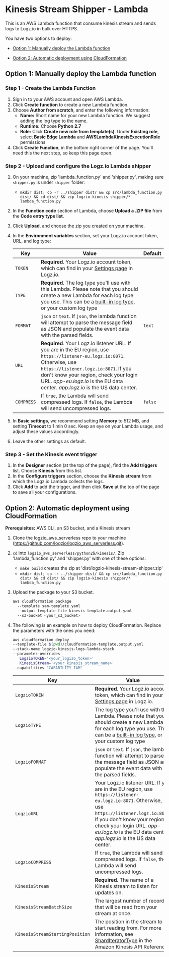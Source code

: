 # Kinesis Stream Shipper - Lambda

This is an AWS Lambda function that consume kinesis stream and sends logs to Logz.io in bulk over HTTPS.

You have two options to deploy:

* [Option 1: Manually deploy the Lambda function](#Option-1-Manually-deploy-the-Lambda-function)

* [Option 2: Automatic deployment using CloudFormation](#Option-2-Automatic-deployment-using-CloudFormation)

## Option 1: Manually deploy the Lambda function

### Step 1 - Create the Lambda Function

1. Sign in to your AWS account and open AWS Lambda.
2. Click **Create function** to create a new Lambda function.
3. Choose **Author from scratch**, and enter the following information:
    - **Name:** Short name for your new Lambda function. We suggest adding the log type to the name.
    - **Runtime:** Choose **Python 2.7**
    - **Role:** Click **Create new role from template(s)**. Under **Existing role**, select **Basic Edge Lambda** and **AWSLambdaKinesisExecutionRole** permissions
4. Click **Create Function**, in the bottom right corner of the page. You'll need this the next step, so keep this page open.

### Step 2 - Upload and configure the Logz.io Lambda shipper

1. On your machine, zip 'lambda_function.py' and 'shipper.py', making sure `shipper.py` is under `shipper` folder:
    - `mkdir dist; cp -r ../shipper dist/ && cp src/lambda_function.py dist/ && cd dist/ && zip logzio-kinesis shipper/* lambda_function.py`
2. In the **Function code** section of Lambda, choose **Upload a .ZIP file** from the **Code entry type list**.
3. Click **Upload**, and choose the zip you created on your machine.
4. In the **Environment variables** section, set your Logz.io account token, URL, and log type:

    | Key | Value | Default |
    |---|---|---|
    | `TOKEN` | **Required**. Your Logz.io account token, which can find in your [Settings page](https://app.logz.io/#/dashboard/settings/general) in Logz.io. | |
    | `TYPE` | **Required**. The log type you'll use with this Lambda. Please note that you should create a new Lambda for each log type you use. This can be a [built-in log type](https://docs.logz.io/user-guide/log-shipping/built-in-log-types.html), or your custom log type | |
    | `FORMAT` | `json` or `text`. If `json`, the lambda function will attempt to parse the message field as JSON and populate the event data with the parsed fields. | `text` |
    | `URL` | **Required**. Your Logz.io listener URL. If you are in the EU region, use `https://listener-eu.logz.io:8071`. Otherwise, use `https://listener.logz.io:8071`. If you don't know your region, check your login URL. _app-eu.logz.io_ is the EU data center. _app.logz.io_ is the US data center. |
    | `COMPRESS` | If `true`, the Lambda will send compressed logs. If `false`, the Lambda will send uncompressed logs. | `false` |

5. In **Basic settings**, we recommend setting **Memory** to 512 MB, and setting **Timeout** to 1 min 0 sec. Keep an eye on your Lambda usage, and adjust these values accordingly.
6. Leave the other settings as default.

### Step 3 - Set the Kinesis event trigger

1. In the **Designer** section (at the top of the page), find the **Add triggers** list. Choose **Kinesis** from this list.
2. In the **Configure triggers** section, choose the **Kinesis stream** from which the Logz.io Lambda collects the logs.
3. Click **Add** to add the trigger, and then click **Save** at the top of the page to save all your configurations.

## Option 2: Automatic deployment using CloudFormation

**Prerequisites:** AWS CLI, an S3 bucket, and a Kinesis stream

1. Clone the logzio_aws_serverless repo to your machine (https://github.com/logzio/logzio_aws_serverless.git).
2. `cd` into `logzio_aws_serverless/python2ß/kinesis/`. Zip 'lambda_function.py' and 'shipper.py' with one of these options:
    - `make build` creates the zip at 'dist/logzio-kinesis-stream-shipper.zip'
    - `mkdir dist; cp -r ../shipper dist/ && cp src/lambda_function.py dist/ && cd dist/ && zip logzio-kinesis shipper/* lambda_function.py`
3. Upload the package to your S3 bucket.
 
      ```bash
     aws cloudformation package 
        --template sam-template.yaml
        --output-template-file kinesis-template.output.yaml 
        --s3-bucket <your_s3_bucket>
     ```

4. The following is an example on how to deploy CloudFormation. Replace the parameters with the ones you need:

    ```bash
    aws cloudformation deploy 
    --template-file $(pwd)/cloudformation-template.output.yaml 
    --stack-name logzio-kinesis-logs-lambda-stack 
    --parameter-overrides  
       LogzioTOKEN='<your_logizo_token>'
       KinesisStream='<your_kinesis_stream_name>'  
    --capabilities "CAPABILITY_IAM"
    ```

    | Key | Value | Default |
    |---|---|---|
    | `LogzioTOKEN` | **Required**. Your Logz.io account token, which can find in your [Settings page](https://app.logz.io/#/dashboard/settings/general) in Logz.io. | |
    | `LogzioTYPE` | The log type you'll use with this Lambda. Please note that you should create a new Lambda for each log type you use. This can be a [built-in log type](https://docs.logz.io/user-guide/log-shipping/built-in-log-types.html), or your custom log type | `logzio_kinesis_stream` |
    | `LogzioFORMAT` | `json` or `text`. If `json`, the lambda function will attempt to parse the message field as JSON and populate the event data with the parsed fields. | `text` |
    | `LogzioURL` | Your Logz.io listener URL. If you are in the EU region, use `https://listener-eu.logz.io:8071`. Otherwise, use `https://listener.logz.io:8071`. If you don't know your region, check your login URL. _app-eu.logz.io_ is the EU data center. _app.logz.io_ is the US data center. | `https://listener.logz.io:8071` |
    | `LogzioCOMPRESS` | If `true`, the Lambda will send compressed logs. If `false`, the Lambda will send uncompressed logs. | `false` |
    | `KinesisStream` | **Required**. The name of a Kinesis stream to listen for updates on. | | 
    | `KinesisStreamBatchSize` | The largest number of records that will be read from your stream at once. | `100` |
    | `KinesisStreamStartingPosition` | The position in the stream to start reading from. For more information, see [ShardIteratorType](https://docs.aws.amazon.com/kinesis/latest/APIReference/API_GetShardIterator.html) in the Amazon Kinesis API Reference. | `LATEST` |